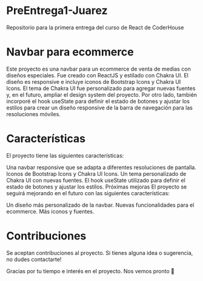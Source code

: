 # PreEntrega1-Juarez
Repositorio para la primera entrega del curso de React de CoderHouse

# Navbar para ecommerce

Este proyecto es una navbar para un ecommerce de venta de medias con diseños especiales. Fue creado con ReactJS y estilado con Chakra UI. El diseño es responsive e incluye iconos de Bootstrap Icons y Chakra UI Icons. El tema de Chakra UI fue personalizado para agregar nuevas fuentes y, en el futuro, ampliar el design system del proyecto. 
Por otro lado, también incorporé el hook useState para definir el estado de botones y ajustar los estilos para crear un diseño responsive de la barra de navegación para las resoluciones móviles.

# Características
El proyecto tiene las siguientes características:

Una navbar responsive que se adapta a diferentes resoluciones de pantalla.
Iconos de Bootstrap Icons y Chakra UI Icons.
Un tema personalizado de Chakra UI con nuevas fuentes.
El hook useState utilizado para definir el estado de botones y ajustar los estilos.
Próximas mejoras
El proyecto se seguirá mejorando en el futuro con las siguientes características:

Un diseño más personalizado de la navbar.
Nuevas funcionalidades para el ecommerce.
Más iconos y fuentes.

# Contribuciones
Se aceptan contribuciones al proyecto. Si tienes alguna idea o sugerencia, no dudes contactarte!

Gracias por tu tiempo e interés en el proyecto. Nos vemos pronto :star2:
